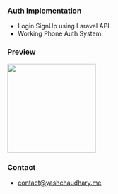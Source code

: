 ### Auth Implementation

- Login SignUp using Laravel API.
- Working Phone Auth System.


### Preview

<img src="1.gif?raw=true" width="200px">

### Contact
- contact@yashchaudhary.me
